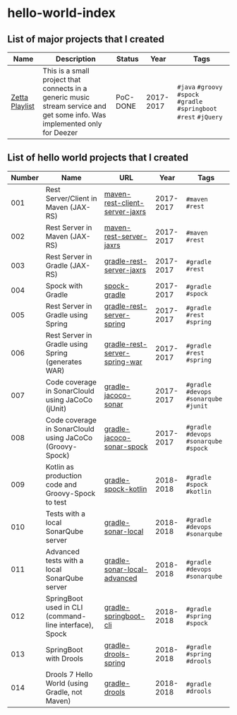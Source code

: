 # hello-world-index

## List of major projects that I created

| Name                                                          | Description                                                                                                                   | Status    | Year      | Tags                                                                  |
| ---                                                           | ---                                                                                                                           | ---       | ---       | ---                                                                   |
| [Zetta Playlist](https://github.com/topera/zetta-playlist)    | This is a small project that connects in a generic music stream service and get some info. Was implemented only for Deezer    | PoC-DONE  | 2017-2017 | `#java` `#groovy` `#spock` `#gradle` `#springboot` `#rest` `#jQuery`  |


## List of hello world projects that I created

| Number    | Name                                                      | URL                                                                                           | Year      | Tags                                      |
| ---       | ---                                                       | ---                                                                                           | ---       | ---                                       |
| 001       | Rest Server/Client in Maven (JAX-RS)                      | [maven-rest-client-server-jaxrs](https://github.com/topera/maven-rest-client-server-jaxrs)    | 2017-2017 | `#maven` `#rest`                          |
| 002       | Rest Server in Maven (JAX-RS)                             | [maven-rest-server-jaxrs](https://github.com/topera/maven-rest-server-jaxrs)                  | 2017-2017 | `#maven` `#rest`                          |
| 003       | Rest Server in Gradle (JAX-RS)                            | [gradle-rest-server-jaxrs](https://github.com/topera/gradle-rest-server-jaxrs)                | 2017-2017 | `#gradle` `#rest`                         |
| 004       | Spock with Gradle                                         | [spock-gradle](https://github.com/topera/gradle-spock)                                        | 2017-2017 | `#gradle` `#spock`                        |
| 005       | Rest Server in Gradle using Spring                        | [gradle-rest-server-spring](https://github.com/topera/gradle-rest-server-spring)              | 2017-2017 | `#gradle` `#rest` `#spring`               |
| 006       | Rest Server in Gradle using Spring (generates WAR)        | [gradle-rest-server-spring-war](https://github.com/topera/gradle-rest-server-spring-war)      | 2017-2017 | `#gradle` `#rest` `#spring`               |
| 007       | Code coverage in SonarClould using JaCoCo (jUnit)         | [gradle-jacoco-sonar](https://github.com/topera/gradle-jacoco-sonar)                          | 2017-2017 | `#gradle` `#devops` `#sonarqube` `#junit` |
| 008       | Code coverage in SonarClould using JaCoCo (Groovy-Spock)  | [gradle-jacoco-sonar-spock](https://github.com/topera/gradle-jacoco-sonar-spock)              | 2017-2017 | `#gradle` `#devops` `#sonarqube` `#spock` |
| 009       | Kotlin as production code and Groovy-Spock to test        | [gradle-spock-kotlin](https://github.com/topera/gradle-spock-kotlin)                          | 2018-2018 | `#gradle` `#spock` `#kotlin`              |
| 010       | Tests with a local SonarQube server                       | [gradle-sonar-local](https://github.com/topera/gradle-sonar-local)                            | 2018-2018 | `#gradle` `#devops` `#sonarqube`          |
| 011       | Advanced tests with a local SonarQube server              | [gradle-sonar-local-advanced](https://github.com/topera/gradle-sonar-local-advanced)          | 2018-2018 | `#gradle` `#devops` `#sonarqube`          |
| 012       | SpringBoot used in CLI (command-line interface), Spock    | [gradle-springboot-cli](https://github.com/topera/gradle-springboot-cli)                      | 2018-2018 | `#gradle` `#spring` `#spock`              |
| 013       | SpringBoot with Drools                                    | [gradle-drools-spring](https://github.com/topera/gradle-drools-spring)                        | 2018-2018 | `#gradle` `#spring` `#drools`             |
| 014       | Drools 7 Hello World (using Gradle, not Maven)            | [gradle-drools](https://github.com/topera/gradle-drools)                                      | 2018-2018 | `#gradle` `#drools`                       |

